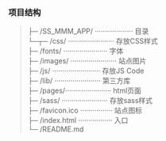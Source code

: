 
### 项目结构
>├─ /SS_MMM_APP/ ··················· 目录  
>└─┬─ /css/ ······················· 存放CSS样式  
>  ├─ /fonts/ ······················ 字体    
>  ├─ /images/ ······················· 站点图片  
>  ├─ /js/ ························ 存放JS Code   
>  ├─ /lib/ ······················· 第三方库  
>  ├─ /pages/······················· html页面  
>  ├─ /sass/ ······················· 存放sass样式    
>  ├─ /favicon.ico ················ 站点图标   
>  ├─ /index.html ················· 入口  
>  └─ /README.md 